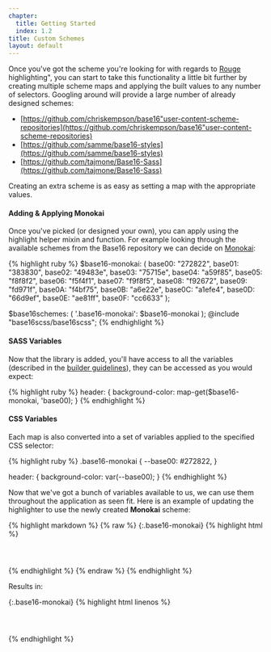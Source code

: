 ```yaml
---
chapter: 
  title: Getting Started
  index: 1.2
title: Custom Schemes
layout: default
---
```


Once you've got the scheme you're looking for with regards to [Rouge](http://rouge.jneen.net/) highlighting", you can start to take this functionality a little bit further by creating multiple scheme maps and applying the built values to any number of selectors.  Googling around will provide a large number of already designed schemes:

- [https://github.com/chriskempson/base16"user-content-scheme-repositories](https://github.com/chriskempson/base16"user-content-scheme-repositories)
- [https://github.com/samme/base16-styles](https://github.com/samme/base16-styles)
- [https://github.com/tajmone/Base16-Sass](https://github.com/tajmone/Base16-Sass)

Creating an extra scheme is as easy as setting a map with the appropriate values.

#### Adding & Applying Monokai

Once you've picked (or designed your own), you can apply using the highlight helper mixin and function.  For example looking through the available schemes from the Base16 repository we can decide on [Monokai](https://github.com/samme/base16-styles/blob/master/scss/base16-monokai.scss):

<div class=".base16-material">
{% highlight ruby %}
$base16-monokai: (
  base00: "272822",
  base01: "383830",
  base02: "49483e",
  base03: "75715e",
  base04: "a59f85",
  base05: "f8f8f2",
  base06: "f5f4f1",
  base07: "f9f8f5",
  base08: "f92672",
  base09: "fd971f",
  base0A: "f4bf75",
  base0B: "a6e22e",
  base0C: "a1efe4",
  base0D: "66d9ef",
  base0E: "ae81ff",
  base0F: "cc6633"
);

$base16schemes: ( '.base16-monokai': $base16-monokai );
@include "base16scss/base16scss";
{% endhighlight %} 
</div>

#### SASS Variables

Now that the library is added, you'll have access to all the variables (described in the [builder guidelines](https://github.com/chriskempson/base16/blob/master/builder.md)), they can be accessed as you would expect:

{% highlight ruby %}
header: {
  background-color: map-get($base16-monokai, 'base00);
}
{% endhighlight %}

#### CSS Variables

Each map is also converted into a set of variables applied to the specified CSS selector:

{% highlight ruby %}
.base16-monokai {
  --base00: #272822,
}

header: {
  background-color: var(--base00);
}
{% endhighlight %}

Now that we've got a bunch of variables available to us, we can use them throughout the application as seen fit.   Here is an example of updating the highlighter to use the newly created **Monokai** scheme:

{% highlight markdown %}
{% raw %}
{:.base16-monokai}
{% highlight html %}
<!-- Will be applied using Monokai themes used within SASS -->
<div class="base16-monokai">
    <header></header>
    <main></main>
    <footer></footer>
</div>
{% endhighlight %}
{% endraw %}
{% endhighlight %}

Results in:

{:.base16-monokai}
{% highlight html linenos %}
<!-- Will be applied using Monokai themes used within SASS -->
<div class="base16-monokai">
    <header></header>
    <main></main>
    <footer></footer>
</div>
{% endhighlight %}